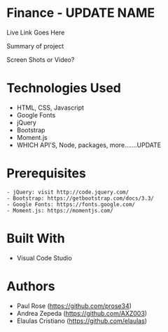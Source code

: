 # Finance - UPDATE NAME 

Live Link Goes Here

Summary of project

Screen Shots or Video?

# Technologies Used
* HTML, CSS, Javascript
* Google Fonts
* jQuery
* Bootstrap
* Moment.js
* WHICH API'S, Node, packages, more.......UPDATE

# Prerequisites

```
- jQuery: visit http://code.jquery.com/
- Bootstrap: https://getbootstrap.com/docs/3.3/
- Google Fonts: https://fonts.google.com/
- Moment.js: https://momentjs.com/
```

# Built With
* Visual Code Studio

# Authors
* Paul Rose (https://github.com/prose34)
* Andrea Zepeda (https://github.com/AXZ003)
* Elaulas Cristiano (https://github.com/elaulas)